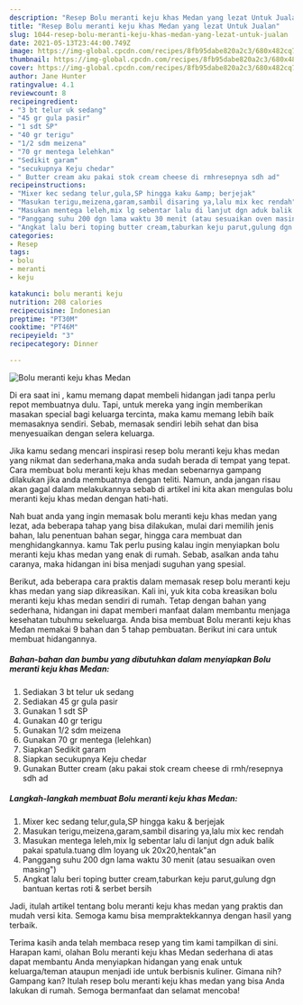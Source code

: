 ```yaml
---
description: "Resep Bolu meranti keju khas Medan yang lezat Untuk Jualan"
title: "Resep Bolu meranti keju khas Medan yang lezat Untuk Jualan"
slug: 1044-resep-bolu-meranti-keju-khas-medan-yang-lezat-untuk-jualan
date: 2021-05-13T23:44:00.749Z
image: https://img-global.cpcdn.com/recipes/8fb95dabe820a2c3/680x482cq70/bolu-meranti-keju-khas-medan-foto-resep-utama.jpg
thumbnail: https://img-global.cpcdn.com/recipes/8fb95dabe820a2c3/680x482cq70/bolu-meranti-keju-khas-medan-foto-resep-utama.jpg
cover: https://img-global.cpcdn.com/recipes/8fb95dabe820a2c3/680x482cq70/bolu-meranti-keju-khas-medan-foto-resep-utama.jpg
author: Jane Hunter
ratingvalue: 4.1
reviewcount: 8
recipeingredient:
- "3 bt telur uk sedang"
- "45 gr gula pasir"
- "1 sdt SP"
- "40 gr terigu"
- "1/2 sdm meizena"
- "70 gr mentega lelehkan"
- "Sedikit garam"
- "secukupnya Keju chedar"
- " Butter cream aku pakai stok cream cheese di rmhresepnya sdh ad"
recipeinstructions:
- "Mixer kec sedang telur,gula,SP hingga kaku &amp; berjejak"
- "Masukan terigu,meizena,garam,sambil disaring ya,lalu mix kec rendah"
- "Masukan mentega leleh,mix lg sebentar lalu di lanjut dgn aduk balik pakai spatula.tuang dlm loyang uk 20x20,hentak&#34;an"
- "Panggang suhu 200 dgn lama waktu 30 menit (atau sesuaikan oven masing&#34;)"
- "Angkat lalu beri toping butter cream,taburkan keju parut,gulung dgn bantuan kertas roti &amp; serbet bersih"
categories:
- Resep
tags:
- bolu
- meranti
- keju

katakunci: bolu meranti keju 
nutrition: 208 calories
recipecuisine: Indonesian
preptime: "PT30M"
cooktime: "PT46M"
recipeyield: "3"
recipecategory: Dinner

---
```



![Bolu meranti keju khas Medan](https://img-global.cpcdn.com/recipes/8fb95dabe820a2c3/680x482cq70/bolu-meranti-keju-khas-medan-foto-resep-utama.jpg)

Di era  saat ini , kamu memang dapat membeli hidangan jadi tanpa perlu repot membuatnya dulu. Tapi, untuk mereka yang ingin memberikan masakan special bagi keluarga tercinta, maka kamu memang lebih baik memasaknya sendiri. Sebab, memasak sendiri lebih sehat dan bisa menyesuaikan dengan selera keluarga.

Jika kamu sedang mencari inspirasi resep bolu meranti keju khas medan yang nikmat dan sederhana,maka anda sudah berada di tempat yang tepat. Cara membuat bolu meranti keju khas medan  sebenarnya gampang dilakukan jika anda membuatnya dengan teliti. Namun, anda jangan risau akan gagal dalam melakukannya 
sebab di artikel ini kita akan mengulas bolu meranti keju khas medan dengan hati-hati.  



Nah buat anda yang ingin memasak bolu meranti keju khas medan yang lezat, ada beberapa tahap yang bisa dilakukan, mulai dari memilih jenis bahan, lalu penentuan bahan segar, hingga cara membuat dan menghidangkannya. kamu Tak perlu pusing kalau ingin menyiapkan bolu meranti keju khas medan yang enak di rumah. Sebab, asalkan anda  tahu caranya, maka hidangan ini bisa menjadi suguhan yang spesial.

Berikut, ada beberapa cara praktis  dalam memasak resep bolu meranti keju khas medan yang siap dikreasikan. Kali ini, yuk kita coba kreasikan bolu meranti keju khas medan sendiri di rumah. Tetap dengan bahan yang sederhana, hidangan ini dapat memberi manfaat dalam membantu menjaga kesehatan tubuhmu sekeluarga. Anda bisa membuat Bolu meranti keju khas Medan memakai 9 bahan dan 5 tahap pembuatan. Berikut ini cara untuk membuat hidangannya.

<!--inarticleads1-->

##### Bahan-bahan dan bumbu yang dibutuhkan dalam menyiapkan Bolu meranti keju khas Medan:

1. Sediakan 3 bt telur uk sedang
1. Sediakan 45 gr gula pasir
1. Gunakan 1 sdt SP
1. Gunakan 40 gr terigu
1. Gunakan 1/2 sdm meizena
1. Gunakan 70 gr mentega (lelehkan)
1. Siapkan Sedikit garam
1. Siapkan secukupnya Keju chedar
1. Gunakan  Butter cream (aku pakai stok cream cheese di rmh/resepnya sdh ad




<!--inarticleads2-->

##### Langkah-langkah membuat Bolu meranti keju khas Medan:

1. Mixer kec sedang telur,gula,SP hingga kaku &amp; berjejak
1. Masukan terigu,meizena,garam,sambil disaring ya,lalu mix kec rendah
1. Masukan mentega leleh,mix lg sebentar lalu di lanjut dgn aduk balik pakai spatula.tuang dlm loyang uk 20x20,hentak&#34;an
1. Panggang suhu 200 dgn lama waktu 30 menit (atau sesuaikan oven masing&#34;)
1. Angkat lalu beri toping butter cream,taburkan keju parut,gulung dgn bantuan kertas roti &amp; serbet bersih




Jadi, itulah artikel tentang  bolu meranti keju khas medan  yang praktis dan mudah versi kita. Semoga kamu bisa mempraktekkannya dengan hasil yang terbaik. 

Terima kasih anda telah membaca resep yang tim kami tampilkan di sini. Harapan kami, olahan  Bolu meranti keju khas Medan sederhana di atas dapat membantu Anda menyiapkan hidangan yang enak untuk keluarga/teman ataupun menjadi ide untuk berbisnis kuliner. Gimana nih? Gampang kan? Itulah resep bolu meranti keju khas medan yang bisa Anda lakukan di rumah. Semoga bermanfaat dan selamat mencoba!

